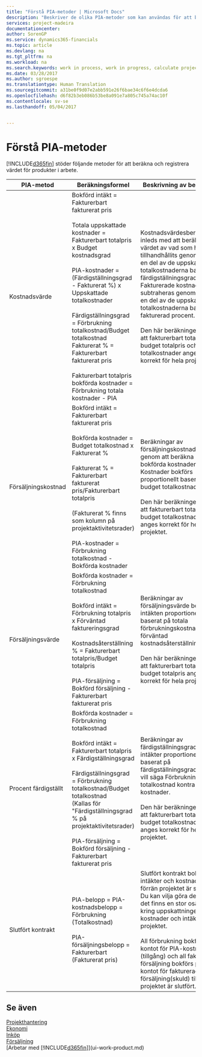```yaml
---
title: "Förstå PIA-metoder | Microsoft Docs"
description: "Beskriver de olika PIA-metoder som kan användas för att bokföra och övervaka ekonomisk information för projekt som är produkter i arbete."
services: project-madeira
documentationcenter: 
author: SorenGP
ms.service: dynamics365-financials
ms.topic: article
ms.devlang: na
ms.tgt_pltfrm: na
ms.workload: na
ms.search.keywords: work in process, work in progress, calculate project WIP
ms.date: 03/28/2017
ms.author: sgroespe
ms.translationtype: Human Translation
ms.sourcegitcommit: a31be0f9d07e2abb591e26f6bae34c6f6e4dcda6
ms.openlocfilehash: d6f82b3eb086b53be8a091e7a805c745a74ac10f
ms.contentlocale: sv-se
ms.lasthandoff: 05/04/2017


---
```

# <a name="understanding-wip-methods"></a>Förstå PIA-metoder
[!INCLUDE[d365fin](includes/d365fin_md.md)] stöder följande metoder för att beräkna och registrera värdet för produkter i arbete.

| PIA-metod | Beräkningsformel | Beskrivning av beräkning |
| --- | --- | --- |
| Kostnadsvärde |Bokförd intäkt = Fakturerbart fakturerat pris<br /><br /> Totala uppskattade kostnader = Fakturerbart totalpris x Budget kostnadsgrad<br /><br /> PIA-kostnader = \(Färdigställningsgrad - Fakturerat %\) x Uppskattade totalkostnader<br /><br /> Färdigställningsgrad = Förbrukning totalkostnad/Budget totalkostnad<br /> Fakturerat % = Fakturerbart fakturerat pris<br /><br /> Fakturerbart totalpris bokförda kostnader = Förbrukning totala kostnader - PIA |Kostnadsvärdesberäkningar inleds med att beräkna värdet av vad som har tillhandhållits genom att ta en del av de uppskattade totalkostnaderna baserat på färdigställningsgrad. Fakturerade kostnader subtraheras genom att ta en del av de uppskattade totalkostnaderna baserat på fakturerad procent.<br /><br /> Den här beräkningen kräver att fakturerbart totalpris, budget totalpris och budget totalkostnader anges korrekt för hela projektet. |
| Försäljningskostnad |Bokförd intäkt = Fakturerbart fakturerat pris<br /><br /> Bokförda kostnader = Budget totalkostnad x Fakturerat %<br /><br /> Fakturerat % = Fakturerbart fakturerat pris/Fakturerbart totalpris<br /><br /> \(Fakturerat % finns som kolumn på projektaktivitetsrader\)<br /><br /> PIA-kostnader = Förbrukning totalkostnad - Bokförda kostnader |Beräkningar av försäljningskostnader inleds genom att beräkna bokförda kostnader. Kostnader bokförs proportionellt baserat på budget totalkostnader.<br /><br /> Den här beräkningen kräver att fakturerbart totalpris och budget totalkostnader anges korrekt för hela projektet. |
| Försäljningsvärde |Bokförda kostnader = Förbrukning totalkostnad<br /><br /> Bokförd intäkt = Förbrukning totalpris x Förväntad faktureringsgrad<br /><br /> Kostnadsåterställning % = Fakturerbart totalpris/Budget totalpris<br /><br /> PIA-försäljning = Bokförd försäljning - Fakturerbart fakturerat pris |Beräkningar av försäljningsvärde bokför intäkten proportionellt baserat på totala förbrukningskostnader och förväntad kostnadsåterställningsgrad.<br /><br /> Den här beräkningen kräver att fakturerbart totalpris och budget totalpris anges korrekt för hela projektet. |
| Procent färdigställt |Bokförda kostnader = Förbrukning totalkostnad<br /><br /> Bokförd intäkt = Fakturerbart totalpris x Färdigställningsgrad<br /><br /> Färdigställningsgrad = Förbrukning totalkostnad/Budget totalkostnad<br /> \(Kallas för "Färdigställningsgrad % på projektaktivitetsrader\)<br /><br /> PIA-försäljning = Bokförd försäljning - Fakturerbart fakturerat pris |Beräkningar av färdigställningsgrad bokför intäkter proportionellt baserat på färdigställningsgraden, det vill säga Förbrukning totalkostnad kontra budget kostnader.<br /><br /> Den här beräkningen kräver att fakturerbart totalpris och budget totalkostnader anges korrekt för hela projektet. |
| Slutfört kontrakt |PIA-belopp = PIA-kostnadsbelopp = Förbrukning \(Totalkostnad\)<br /><br /> PIA-försäljningsbelopp = Fakturerbart \(Fakturerat pris\) |Slutfört kontrakt bokför inte intäkter och kostnader förrän projektet är slutfört. Du kan vilja göra detta när det finns en stor osäkerhet kring uppskattningen av kostnader och intäkter för projektet.<br /><br /> All förbrukning bokförs på kontot för PIA-kostnader \(tillgång\) och all fakturerad försäljning bokförs på kontot för fakturerad PIA-försäljning\(skuld\) tills projektet är slutfört. |

## <a name="see-also"></a>Se även
[Projekthantering](projects-manage-projects.md)  
[Ekonomi](finance.md)  
[Inköp](purchasing-manage-purchasing.md)         
[Försäljning](sales-manage-sales.md)      
[Arbetar med [!INCLUDE[d365fin](includes/d365fin_md.md)]](ui-work-product.md)  

